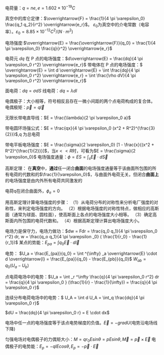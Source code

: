电荷量：$q = ne , e = 1.602 \times 10^{-19} C$

真空中的库仑定律：$\overrightarrow{F} = \frac{1}{4 \pi \varepsilon_0} \frac{q_1 q_2}{r^2} \overrightarrow{e_r}$。
$\varepsilon_0$为真空中的介电常数（电容率）。$\varepsilon_0 = 8.85 \times 10 ^{-12} C^2 / (N \cdot m^2)$

电场强度:$\overrightarrow{E} = \frac{\overrightarrow{F}}{q_0} = \frac{1}{4 \pi \varepsilon_0} \frac{q}{r^2} \overrightarrow{e_r}$ 

电荷元 $dq$ 在 P 点的电场强度：$d\overrightarrow{E} = \frac{dq}{4 \pi \varepsilon_0 r^2}  \overrightarrow{e_r}$
带电体在 P 点的电场强度：$ \overrightarrow{E} = \int d \overrightarrow{E} = \int \frac{dq}{4 \pi \varepsilon_0 r^2} \overrightarrow{e_r} = \int \frac{\rho dV}{4 \pi \varepsilon_0 r^2} \overrightarrow{e_r}$

面电荷：$dq = \sigma dS$ 
线电荷：$dq = \lambda dl$

电偶极子：大小相等，符号相反且存在一微小间距的两个点电荷构成的复合体。
电偶极矩：$\overrightarrow{p} = q \overrightarrow{l}$

无限长带电直导线：$E = \frac{\lambda}{2 \pi \varepsilon_0 a}$

带电圆环场强公式：$E = \frac{qx}{4 \pi \varepsilon_0 (x^2 + R^2)^{\frac{3}{2}}}$,q 为总电荷

带电平板电场强度：$E = \frac{\sigma}{2 \varepsilon_0} [1 - \frac{x}{(x^2 + R^2)^{\frac{1}{2}}}]$，当$x<<R$时，可看为$E = \frac{\sigma}{2 \varepsilon_0}$
电场强度通量：$\phi = ES = \int _s \overrightarrow{E} \cdot d \overrightarrow{S}$

高斯定理：
在**真空**中，**通过**任一闭合**曲面**的电场强度通量等于该曲面所包围的所有电荷的代数和的$\frac{1}{\varepsilon_0}$，与曲面外电荷无关。但闭合**曲面上**的电场强度是由内外所有电荷共同激发的

电荷q在闭合曲面外，$\phi_e = 0$

用高斯定理计算电场强度的步骤：
（1）从电荷分布的对称性来分析电厂强度的对称性，来判定电场强度的方向。
（2）根据电场强度的对称性特点，做相应的高斯面（通常为球面、圆柱面），使高斯面上各点的电场强度大小相等。
（3）确定高斯面内所包围的电荷代数和。
（4）根据高斯定理计算出电场强度大小。

电场力是保守力，电场力做功：$dw = Fdr = \frac{q_0 q_1}{4 \pi \varepsilon_0 r^2} dr, w = \frac{q_o q_1}{4 \pi \varepsilon _0} ( \frac{1}{r_0} - \frac{1}{r_1})$
某点的势能：$E_{pa} = \int q_0 \overrightarrow{E} \cdot d \overrightarrow{l}$

电势： $U_a = \frac{E_{pa}}{q_0} = \int ^{\infty} _a \overrightarrow{E} \cdot d \overrightarrow{l} = \frac{E_{pa}}{q_0} - \frac{E_{pb}}{q_0}$ 
$W_{ab} = q_0 (U_a - U_b)$

点电荷电场中的电势：$U_a = \int _r ^\infty \frac{q}{4 \pi \varepsilon_0 r^2} dr = \frac{q}{4 \pi \varepsilon_0 } (\frac{1}{r} - \frac{1}{\infty}) = \frac{q}{4 \pi \varepsilon_0 r}$

连续分布电荷电场中的电势：$ U_A = \int d U_A = \int_q \frac{dq}{4 \pi \varepsilon_0 r}$

$dU = \frac{dq}{4 \pi \varepsilon_0 r} = E \cdot dx$

电场中任一点的电场强度等于该点电势梯度的负值。$\overrightarrow{E} = -gradU$(电势沿电场线下降)


匀强电场对电偶极子的力偶矩大小：$M = q r_0 E sin \theta = p E sin \theta, \overrightarrow{M} = \overrightarrow{p} \times \overrightarrow{E}$
电偶极子的电势能：$E_p = -qlEcos\theta, E_p = -\overrightarrow{p} \cdot \overrightarrow E$
